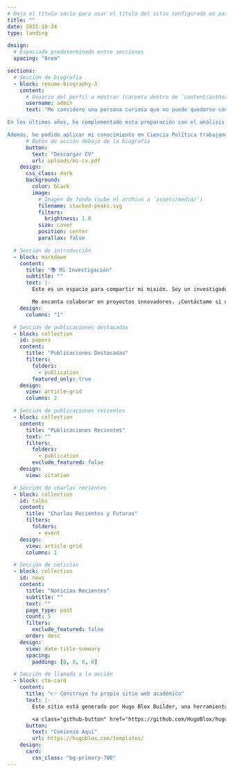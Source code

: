 ```yaml
---
# Deja el título vacío para usar el título del sitio configurado en params.yaml
title: ""
date: 2022-10-24
type: landing

design:
  # Espaciado predeterminado entre secciones
  spacing: "6rem"

sections:
  # Sección de biografía
  - block: resume-biography-3
    content:
      # Usuario del perfil a mostrar (carpeta dentro de `content/authors/`)
      username: admin
      text: "Me considero una persona curiosa que no puede quedarse con la duda. Siempre estoy muy interesado en los fenómenos sociales, el comportamiento humano y el funcionamiento de nuestras sociedades. Estas inquietudes las he plasmado en mi especialidad en comunicación política y en el diseño de campañas electorales.

En los últimos años, he complementado esta preparación con el análisis de datos y técnicas de investigación cuantitativas, lo que me ha permitido ampliar mi espectro de estudio y trabajo. Por ejemplo, he aplicado estos conocimientos al analizar la evolución de la pandemia de la COVID-19 en la Comunidad Valenciana.

Además, he podido aplicar mi conocimiento en Ciencia Política trabajando y coordinando varias campañas electorales a nivel local. También he desempeñado roles como asesor de grupo municipal y actualmente como concejal."
      # Botón de acción debajo de la biografía
      button:
        text: "Descargar CV"
        url: uploads/mi-cv.pdf
    design:
      css_class: dark
      background:
        color: black
        image:
          # Imagen de fondo (sube el archivo a `assets/media/`)
          filename: stacked-peaks.svg
          filters:
            brightness: 1.0
          size: cover
          position: center
          parallax: false

  # Sección de introducción
  - block: markdown
    content:
      title: "📚 Mi Investigación"
      subtitle: ""
      text: |-
        Este es un espacio para compartir mi misión. Soy un investigador dedicado a explorar las aplicaciones de la inteligencia artificial en diversos campos.

        Me encanta colaborar en proyectos innovadores. ¡Contáctame si deseas trabajar juntos! 😃
    design:
      columns: "1"

  # Sección de publicaciones destacadas
  - block: collection
    id: papers
    content:
      title: "Publicaciones Destacadas"
      filters:
        folders:
          - publication
        featured_only: true
    design:
      view: article-grid
      columns: 2

  # Sección de publicaciones recientes
  - block: collection
    content:
      title: "Publicaciones Recientes"
      text: ""
      filters:
        folders:
          - publication
        exclude_featured: false
    design:
      view: citation

  # Sección de charlas recientes
  - block: collection
    id: talks
    content:
      title: "Charlas Recientes y Futuras"
      filters:
        folders:
          - event
    design:
      view: article-grid
      columns: 1

  # Sección de noticias
  - block: collection
    id: news
    content:
      title: "Noticias Recientes"
      subtitle: ""
      text: ""
      page_type: post
      count: 5
      filters:
        exclude_featured: false
      order: desc
    design:
      view: date-title-summary
      spacing:
        padding: [0, 0, 0, 0]

  # Sección de llamada a la acción
  - block: cta-card
    content:
      title: "👉 Construye tu propio sitio web académico"
      text: |-
        Este sitio está generado por Hugo Blox Builder, una herramienta gratuita y de código abierto.

        <a class="github-button" href="https://github.com/HugoBlox/hugo-blox-builder" data-color-scheme="no-preference: light; light: light; dark: dark;" data-icon="octicon-star" data-size="large" data-show-count="true" aria-label="Star HugoBlox/hugo-blox-builder on GitHub">Star</a>
      button:
        text: "Comienza Aquí"
        url: https://hugoblox.com/templates/
    design:
      card:
        css_class: "bg-primary-700"
---
```

